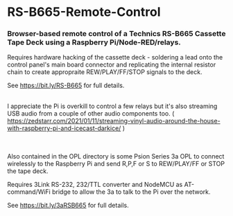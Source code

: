 # RS-B665-Remote-Control

### Browser-based remote control of a Technics RS-B665 Cassette Tape Deck using a Raspberry Pi/Node-RED/relays.

Requires hardware hacking of the cassette deck - soldering a lead onto the control panel's main board connector and replicating the internal resistor chain to create appropraite REW/PLAY/FF/STOP signals to the deck.

See https://bit.ly/RS-B665 for full details.
<br/><br/>  

I appreciate the Pi is overkill to control a few relays but it's also streaming USB audio from a couple of other audio components too.
( https://zedstarr.com/2021/01/11/streaming-vinyl-audio-around-the-house-with-raspberry-pi-and-icecast-darkice/ )  
<br/><br/>  

Also contained in the OPL directory is some Psion Series 3a OPL to connect wirelessly to the Raspberry Pi and send R,P,F or S to REW/PLAY/FF or STOP the tape deck.

Requires 3Link RS-232, 232/TTL converter and NodeMCU as AT-command/WiFi bridge to allow the 3a to talk to the Pi over the network.

See https://bit.ly/3aRSB665 for full details.

